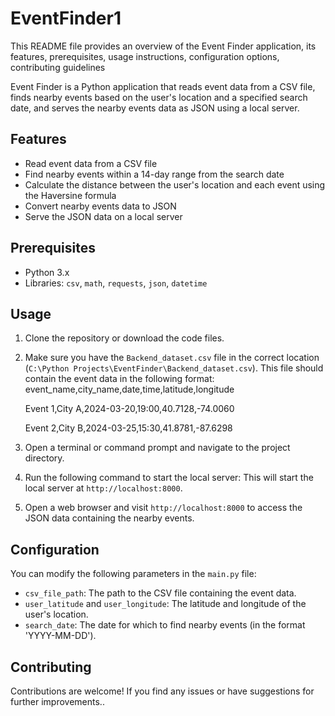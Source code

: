 # EventFinder1
This README file provides an overview of the Event Finder application, its features, prerequisites, usage instructions, configuration options, contributing guidelines

Event Finder is a Python application that reads event data from a CSV file, finds nearby events based on the user's location and a specified search date, and serves the nearby events data as JSON using a local server.

## Features

- Read event data from a CSV file
- Find nearby events within a 14-day range from the search date
- Calculate the distance between the user's location and each event using the Haversine formula
- Convert nearby events data to JSON
- Serve the JSON data on a local server

## Prerequisites

- Python 3.x
- Libraries: `csv`, `math`, `requests`, `json`, `datetime`

## Usage

1. Clone the repository or download the code files.
2. Make sure you have the `Backend_dataset.csv` file in the correct location (`C:\Python Projects\EventFinder\Backend_dataset.csv`). This file should contain the event data in the following format:
    event_name,city_name,date,time,latitude,longitude
   
      Event 1,City A,2024-03-20,19:00,40.7128,-74.0060

      Event 2,City B,2024-03-25,15:30,41.8781,-87.6298

4. Open a terminal or command prompt and navigate to the project directory.
5. Run the following command to start the local server:
   This will start the local server at `http://localhost:8000`.
6. Open a web browser and visit `http://localhost:8000` to access the JSON data containing the nearby events.

## Configuration

You can modify the following parameters in the `main.py` file:

- `csv_file_path`: The path to the CSV file containing the event data.
- `user_latitude` and `user_longitude`: The latitude and longitude of the user's location.
- `search_date`: The date for which to find nearby events (in the format 'YYYY-MM-DD').

## Contributing
Contributions are welcome! If you find any issues or have suggestions for further improvements..
